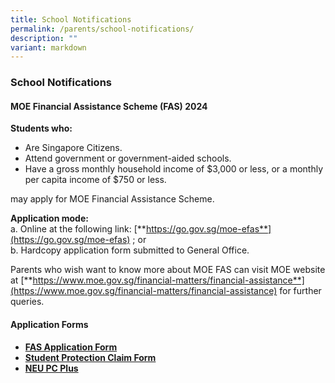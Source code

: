 ```yaml
---
title: School Notifications
permalink: /parents/school-notifications/
description: ""
variant: markdown
---
```

### **School Notifications**
#### **MOE Financial Assistance Scheme (FAS) 2024**

**Students who:**
* Are Singapore Citizens.
* Attend government or government-aided schools.
* Have a gross monthly household income of $3,000 or less, or a monthly per capita income of $750 or less.

may apply for MOE Financial Assistance Scheme.

**Application mode:**<br>
a. Online at the following link: [**https://go.gov.sg/moe-efas**](https://go.gov.sg/moe-efas) ; or <br>
b. Hardcopy application form submitted to General Office.

Parents who wish want to know more about MOE FAS can visit MOE website at [**https://www.moe.gov.sg/financial-matters/financial-assistance**](https://www.moe.gov.sg/financial-matters/financial-assistance) for further queries.



#### **Application Forms**
* **[FAS Application Form](/files/MOE%20FAS%20Application%20Form_Oct%202022.pdf)**
* **[Student Protection Claim Form](/files/form2.pdf)**
* **[NEU PC Plus](/files/PC_Bundle_Application_Form_v12_1%20(8%20April%202020)%20FINAL%20with%20FBB%20MBB%20Forms.pdf)**